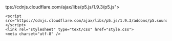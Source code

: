 <!DOCTYPE html>tps://cdnjs.cloudflare.com/ajax/libs/p5.js/1.9.3/p5.js"></script>
    <script src="https://cdnjs.cloudflare.com/ajax/libs/p5.js/1.9.3/addons/p5.sound.min.js"></script>
    <link rel="stylesheet" type="text/css" href="style.css">
    <meta charset="utf-8" />

  </head>
  <body>
<html lang="en">
  <head>
    <script src="ht
    <main>
    </main>
    <script src="sketch.js"></script>
  </body>
</html>
